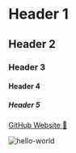 # Header 1
## Header 2
### Header 3
#### Header 4
##### Header 5

[GitHub Website 🏡](https://github.com/)

![hello-world](https://encrypted-tbn0.gstatic.com/images?q=tbn:ANd9GcTuPuK28hWcDE552Jbx-SkMdK_Dd5obHbYD_N6mZZoP8WX8MwsmEYawdKnUTzqSNn5MFLs:https://miro.medium.com/v2/resize:fit:1024/1*OohqW5DGh9CQS4hLY5FXzA.png&usqp=CAU)
